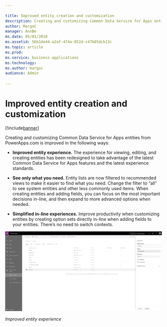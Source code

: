 ```yaml
---

title: Improved entity creation and customization
description: Creating and customizing Common Data Service for Apps entities from PowerApps.
author: MargoC
manager: AnnBe
ms.date: 05/01/2018
ms.assetid: 56b1de44-a2af-474a-852d-c47b85dcb13c
ms.topic: article
ms.prod: 
ms.service: business-applications
ms.technology: 
ms.author: margoc
audience: Admin

---
```

#  Improved entity creation and customization 




[!include[banner](../../includes/banner.md)]

Creating and customizing Common Data Service for Apps entities from
PowerApps.com is improved in the following ways:

-   **Improved entity experience.** The experience for viewing, editing, and
    creating entities has been redesigned to take advantage of the latest Common
    Data Service for Apps features and the latest experience standards.

-   **See only what you need.** Entity lists are now filtered to recommended
    views to make it easier to find what you need. Change the filter to “all” to
    see system entities and other less commonly used items. When creating
    entities and adding fields, you can focus on the most important decisions
    in-line, and then expand to more advanced options when needed.

-   **Simplified in-line experiences.** Improve productivity when customizing
    entities by creating option sets directly in-line when adding fields to your
    entities. There’s no need to switch contexts.

![A screenshot demonstrating improved entity experience](media/improved-entity-creation-customization-1.png "A screenshot demonstrating improved entity experience")
<!-- App_Plat_EntityExperience_V (1).png -->


*Improved entity experience*
